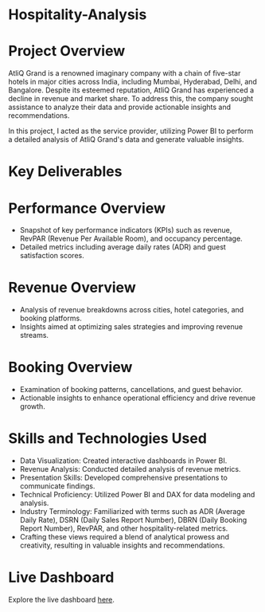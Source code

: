 # Hospitality-Analysis

# Project Overview

AtliQ Grand is a renowned imaginary company with a chain of five-star hotels in major cities across India, including
Mumbai, Hyderabad, Delhi, and Bangalore. Despite its esteemed reputation, AtliQ Grand has experienced a decline in
revenue and market share. To address this, the company sought assistance to analyze their data and provide actionable
insights and recommendations.

In this project, I acted as the service provider, utilizing Power BI to perform a detailed analysis of AtliQ Grand's
data and generate valuable insights.

# Key Deliverables

# Performance Overview

- Snapshot of key performance indicators (KPIs) such as revenue, RevPAR (Revenue Per Available Room), and occupancy percentage.
- Detailed metrics including average daily rates (ADR) and guest satisfaction scores.

# Revenue Overview

- Analysis of revenue breakdowns across cities, hotel categories, and booking platforms.
- Insights aimed at optimizing sales strategies and improving revenue streams.

# Booking Overview

- Examination of booking patterns, cancellations, and guest behavior.
- Actionable insights to enhance operational efficiency and drive revenue growth.

# Skills and Technologies Used

- Data Visualization: Created interactive dashboards in Power BI.
- Revenue Analysis: Conducted detailed analysis of revenue metrics.
- Presentation Skills: Developed comprehensive presentations to communicate findings.
- Technical Proficiency: Utilized Power BI and DAX for data modeling and analysis.
- Industry Terminology: Familiarized with terms such as ADR (Average Daily Rate), DSRN (Daily Sales Report Number), DBRN (Daily Booking Report Number),
  RevPAR, and other hospitality-related metrics.
- Crafting these views required a blend of analytical prowess and creativity, resulting in valuable insights and recommendations.

# Live Dashboard

Explore the live dashboard [here](https://app.powerbi.com/view?r=eyJrIjoiZTEzNTNhODQtNzkwMC00YWE4LWI5YmMtMjNmMDgwYTVkMzNkIiwidCI6ImM2ZTU0OWIzLTVmNDUtNDAzMi1hYWU5LWQ0MjQ0ZGM1YjJjNCJ9&pageName=b47811b704e63c748436).
